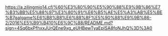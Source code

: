https://a.zilingmio14.cf/%60%E3%80%90%E5%90%88%E9%9B%86%E7%B3%BB%E5%88%97%E3%80%91/%E6%B5%AE%E5%A3%AB%E5%BE%B7galgame%E6%B8%B8%E6%88%8F%E5%90%88%E9%9B%86-2/2016%E5%B9%B410%E6%9C%88/README.md?sign=4Sq6bxPfhxxJUrQEne9xg_eUHBewTyaEpISA8foNJhQ%3D%3A0